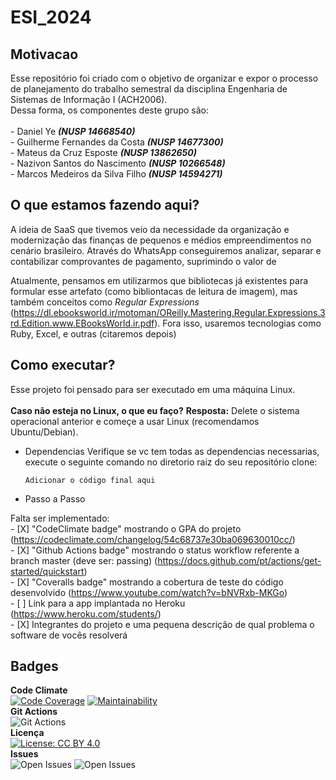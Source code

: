 # ESI_2024

## Motivacao
Esse repositório foi criado com o objetivo de organizar e expor o processo de planejamento do trabalho semestral da disciplina Engenharia de Sistemas de Informação I (ACH2006).
<br> Dessa forma, os componentes deste grupo são: <br>
<br>- Daniel Ye ***(NUSP 14668540)***
<br>- Guilherme Fernandes da Costa ***(NUSP 14677300)***
<br>- Mateus da Cruz Esposte ***(NUSP 13862650)***
<br>- Nazivon Santos do Nascimento ***(NUSP 10266548)***
<br>-  Marcos Medeiros da Silva Filho ***(NUSP 14594271)***
<br>

## O que estamos fazendo aqui?
A ideia de SaaS que tivemos veio da necessidade da organização e modernização das finanças de pequenos e médios empreendimentos no cenário brasileiro.
Através do WhatsApp conseguiremos analizar, separar e contabilizar comprovantes de pagamento, suprimindo o valor de  

Atualmente, pensamos em utilizarmos que bibliotecas já existentes para formular esse artefato (como bibliontacas de leitura de imagem), mas também conceitos como _Regular Expressions_ (https://dl.ebooksworld.ir/motoman/OReilly.Mastering.Regular.Expressions.3rd.Edition.www.EBooksWorld.ir.pdf).
Fora isso, usaremos tecnologias como Ruby, Excel, e outras (citaremos depois)
## Como executar?
Esse projeto foi pensado para ser executado em uma máquina Linux.
<br><br>
**Caso não esteja no Linux, o que eu faço?** 
**Resposta:** Delete o sistema operacional anterior e começe a usar Linux (recomendamos Ubuntu/Debian).
<br>
- Dependencias
   Verifique se vc tem todas as dependencias necessarias, execute o seguinte comando no diretorio raiz do seu repositório clone:
  ```
  Adicionar o código final aqui
  ```
  
- Passo a Passo

Falta ser implementado:
   <br>- [X] "CodeClimate badge" mostrando o GPA do projeto (https://codeclimate.com/changelog/54c68737e30ba069630010cc/)
   <br>- [X] "Github Actions badge" mostrando o status workflow referente a branch master (deve ser: passing) (https://docs.github.com/pt/actions/get-started/quickstart)
   <br>- [X] "Coveralls badge" mostrando a cobertura de teste do código desenvolvido (https://www.youtube.com/watch?v=bNVRxb-MKGo)
   <br>- [ ] Link para a app implantada no Heroku (https://www.heroku.com/students/)
   <br>- [X] Integrantes do projeto e uma pequena descrição de qual problema o software de vocês resolverá

## Badges  
**Code Climate**
<br>
[![Code Coverage](https://qlty.sh/gh/Guilherme-Fernandes-da-Costa/projects/ESI_2024/coverage.svg)](https://qlty.sh/gh/Guilherme-Fernandes-da-Costa/projects/ESI_2024)
[![Maintainability](https://qlty.sh/gh/Guilherme-Fernandes-da-Costa/projects/ESI_2024/maintainability.svg)](https://qlty.sh/gh/Guilherme-Fernandes-da-Costa/projects/ESI_2024)
<br>
**Git Actions**
<br>
![Git Actions](https://github.com/Guilherme-Fernandes-da-Costa/ESI_2024/actions/workflows/blank.yml/badge.svg)
<br>
**Licença**
<br>
[![License: CC BY 4.0](https://img.shields.io/badge/License-CC%20BY%204.0-lightgrey.svg)](https://creativecommons.org/licenses/by/4.0/)
<br>
**Issues**
<br>
![Open Issues](https://img.shields.io/github/last-commit/Guilherme-Fernandes-da-Costa/ESI_2024)
![Open Issues](https://img.shields.io/github/issues/Guilherme-Fernandes-da-Costa/ESI_2024)
